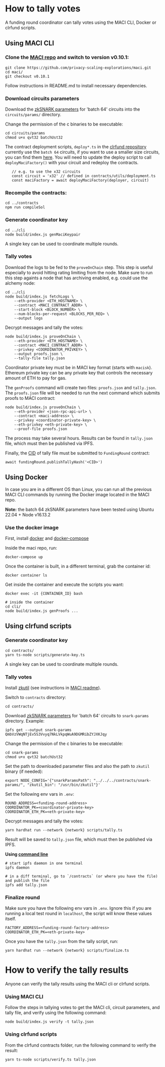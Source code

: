 # How to tally votes

A funding round coordinator can tally votes using the MACI CLI, Docker or clrfund scripts.

## Using MACI CLI

### Clone the [MACI repo](https://github.com/privacy-scaling-explorations/maci) and switch to version v0.10.1:

```
git clone https://github.com/privacy-scaling-explorations/maci.git
cd maci/
git checkout v0.10.1
```

Follow instructions in README.md to install necessary dependencies.

### Download circuits parameters

Download the [zkSNARK parameters](https://gateway.pinata.cloud/ipfs/QmbVzVWqNTjEv5S3Vvyq7NkLVkpqWuA9DGMRibZYJXKJqy) for 'batch 64' circuits into the `circuits/params/` directory.

Change the permission of the c binaries to be executable:
```
cd circuits/params
chmod u+x qvt32 batchUst32
```

The contract deployment scripts, `deploy*.ts` in the [clrfund repository](https://github.com/clrfund/monorepo/tree/develop/contracts/scripts) currently use the `batch 64` circuits, if you want to use a smaller size circuits, you can find them [here](../contracts/contracts/snarkVerifiers/README.md). You will need to update the deploy script to call `deployMaciFactory()` with your circuit and redeploy the contracts.

```
   // e.g. to use the x32 circuits
   const circuit = 'x32' // defined in contracts/utils/deployment.ts
   const maciFactory = await deployMaciFactory(deployer, circuit)
```

### Recompile the contracts:

```
cd ../contracts
npm run compileSol
```

### Generate coordinator key

```
cd ../cli
node build/index.js genMaciKeypair
```

A single key can be used to coordinate multiple rounds.

### Tally votes

Download the logs to be fed to the `proveOnChain` step. This step is useful
especially to avoid hitting rating limiting from the node. Make sure to run this
step againts a node that has archiving enabled, e.g. could use the alchemy node:

```
cd ../cli
node build/index.js fetchLogs \
    --eth-provider <ETH_HOSTNAME> \
    --contract <MACI_CONTRACT_ADDR> \
    --start-block <BLOCK_NUMBER> \
    --num-blocks-per-request <BLOCKS_PER_REQ> \
    --output logs
```

Decrypt messages and tally the votes:

```
node build/index.js proveOnChain \
    --eth-provider <ETH_HOSTNAME> \
    --contract <MACI_CONTRACT_ADDR> \
    --privkey <COORDINATOR_PRIVKEY> \
    --output proofs.json \
    --tally-file tally.json
```

Coordinator private key must be in MACI key format (starts with `macisk`).
Ethereum private key can be any private key that controls the necessary amount of ETH to pay for gas.

The `genProofs` command will create two files: `proofs.json` and `tally.json`. The `proofs.json` file will be needed to run the next command which submits proofs to MACI contract:

```
node build/index.js proveOnChain \
    --eth-provider <json-rpc-api-url> \
    --contract <maci-address> \
    --privkey <coordinator-private-key> \
    --eth-privkey <eth-private-key> \
    --proof-file proofs.json
```

The process may take several hours. Results can be found in `tally.json` file, which must then be published via IPFS.

Finally, the [CID](https://ipfs.io/ipns/docs.ipfs.io/concepts/content-addressing/) of tally file must be submitted to `FundingRound` contract:

```
await fundingRound.publishTallyHash('<CID>')
```

## Using Docker

In case you are in a different OS than Linux, you can run all the previous MACI CLI commands by running the Docker image located in the MACI repo.

**Note:** the batch 64 zkSNARK parameters have been tested using Ubuntu 22.04 + Node v16.13.2

### Use the docker image

First, install [docker](https://docs.docker.com/engine/install/) and [docker-compose](https://docs.docker.com/compose/install/)

Inside the maci repo, run:

```
docker-compose up
```

Once the container is built, in a different terminal, grab the container id:

```
docker container ls
```

Get inside the container and execute the scripts you want:

```
docker exec -it {CONTAINER_ID} bash

# inside the container
cd cli/
node build/index.js genProofs ...
```

## Using clrfund scripts

### Generate coordinator key

```
cd contracts/
yarn ts-node scripts/generate-key.ts
```

A single key can be used to coordinate multiple rounds.

### Tally votes

Install [zkutil](https://github.com/poma/zkutil) (see instructions in [MACI readme](https://github.com/appliedzkp/maci#get-started)).

Switch to `contracts` directory:

```
cd contracts/
```

Download [zkSNARK parameters](https://gateway.pinata.cloud/ipfs/QmbVzVWqNTjEv5S3Vvyq7NkLVkpqWuA9DGMRibZYJXKJqy) for 'batch 64' circuits to `snark-params` directory. Example:

```
ipfs get --output snark-params QmbVzVWqNTjEv5S3Vvyq7NkLVkpqWuA9DGMRibZYJXKJqy
```

Change the permission of the c binaries to be executable:
```
cd snark-params
chmod u+x qvt32 batchUst32
```

Set the path to downloaded parameter files and also the path to `zkutil` binary (if needed):

```
export NODE_CONFIG='{"snarkParamsPath": "../../../contracts/snark-params/", "zkutil_bin": "/usr/bin/zkutil"}'
```

Set the following env vars in `.env`:

```
ROUND_ADDRESS=<funding-round-address>
COORDINATOR_PK=<coordinator-private-key>
COORDINATOR_ETH_PK=<eth-private-key>
```

Decrypt messages and tally the votes:

```
yarn hardhat run --network {network} scripts/tally.ts
```

Result will be saved to `tally.json` file, which must then be published via IPFS.

**Using [command line](https://docs.ipfs.io/reference/cli/)**

```
# start ipfs daemon in one terminal
ipfs daemon

# in a diff terminal, go to `/contracts` (or where you have the file) and publish the file
ipfs add tally.json
```

### Finalize round

Make sure you have the following env vars in `.env`. Ignore this if you are running a local test round in `localhost`, the script will know these values itself.

```
FACTORY_ADDRESS=<funding-round-factory-address>
COORDINATOR_ETH_PK=<eth-private-key>
```

Once you have the `tally.json` from the tally script, run:

```
yarn hardhat run --network {network} scripts/finalize.ts
```

# How to verify the tally results

Anyone can verify the tally results using the MACI cli or clrfund scripts.

### Using MACI CLI

Follow the steps in tallying votes to get the MACI cli, circuit parameters, and tally file, and verify using the following command:

```
node build/index.js verify -t tally.json
```

### Using clrfund scripts

From the clrfund contracts folder, run the following command to verify the result:

```
yarn ts-node scripts/verify.ts tally.json
```
